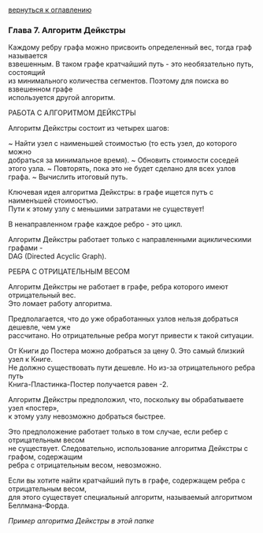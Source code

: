<a href="/README.md">вернуться к оглавлению</a><br>

<h3> Глава 7. Алгоритм Дейкстры </h3>

Каждому ребру графа можно присвоить определенный вес, тогда граф называется <br> 
взвешенным. В таком графе кратчайший путь - это необязательно путь, состоящий <br> 
из минимального количества сегментов. Поэтому для поиска во взвешенном графе <br>
используется другой алгоритм.

РАБОТА С АЛГОРИТМОМ ДЕЙКСТРЫ

Алгоритм Дейкстры состоит из четырех шагов:

~ Найти узел с наименьшей стоимостью (то есть узел, до которого можно <br>
добраться за минимальное время).
~ Обновить стоимости соседей этого узла.
~ Повторять, пока это не будет сделано для всех узлов графа.
~ Вычислить итоговый путь.

Ключевая идея алгоритма Дейкстры: в графе ищется путъ с наименъшей стоимостъю.<br> 
Пути к этому узлу с меньшими затратами не существует!

В ненаправленном графе каждое ребро - это цикл.

Алгоритм Дейкстры работает только с направленными ациклическими графами - <br> 
DAG (Directed Acyclic Graph).


РЕБРА С ОТРИЦАТЕЛЬНЫМ ВЕСОМ

Алгоритм Дейкстры не работает в графе, ребра которого имеют отрицательный вес.<br> 
Это ломает работу алгоритма.

Предполагается, что до уже обработанных узлов нельзя добраться дешевле, чем уже<br> 
рассчитано. Но отрицательные ребра могут привести к такой ситуации.

От Книги до Постера можно добраться за цену 0. Это самый близкий узел к Книге.<br> 
Не должно существовать пути дешевле. Но из-за отрицательного ребра путь <br>
Книга-Пластинка-Постер получается равен -2.

Алгоритм Дейкстры предположил, что, поскольку вы обрабатываете узел «постер»,<br> 
к этому узлу невозможно добраться быстрее.

Это предположение работает только в том случае, если ребер с отрицательным весом <br> 
не существует. Следовательно, использование алгоритма Дейкстры с графом, содержащим <br> 
ребра с отрицательным весом, невозможно.

Если вы хотите найти кратчайший путь в графе, содержащем ребра с отрицательным весом,<br> 
для этого существует специальный алгоритм, называемый алгоритмом Беллмана-Форда.

_Пример алгоритма Дейкстры в этой папке_

